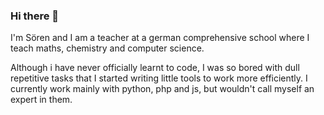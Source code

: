 ### Hi there 👋

I'm Sören and I am a teacher at a german comprehensive school where I teach maths, chemistry and computer science. 

Although i have never officially learnt to code, I was so bored with dull repetitive tasks that I started writing little tools to work more efficiently. I currently work mainly with python, php and js, but wouldn't call myself an expert in them.

<!--
**soeanf/soeanf** is a ✨ _special_ ✨ repository because its `README.md` (this file) appears on your GitHub profile.

Here are some ideas to get you started:

- 🔭 I’m currently working on ...
- 🌱 I’m currently learning ...
- 👯 I’m looking to collaborate on ...
- 🤔 I’m looking for help with ...
- 💬 Ask me about ...
- 📫 How to reach me: ...
- 😄 Pronouns: ...
- ⚡ Fun fact: ...
-->
